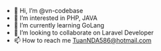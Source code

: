 - 👋 Hi, I’m @vn-codebase
- 👀 I’m interested in PHP, JAVA
- 🌱 I’m currently learning GoLang
- 💞️ I’m looking to collaborate on Laravel Developer
- 📫 How to reach me TuanNDA586@hotmail.com

<!---
vn-codebase/vn-codebase is a ✨ special ✨ repository because its `README.md` (this file) appears on your GitHub profile.
You can click the Preview link to take a look at your changes.
--->
